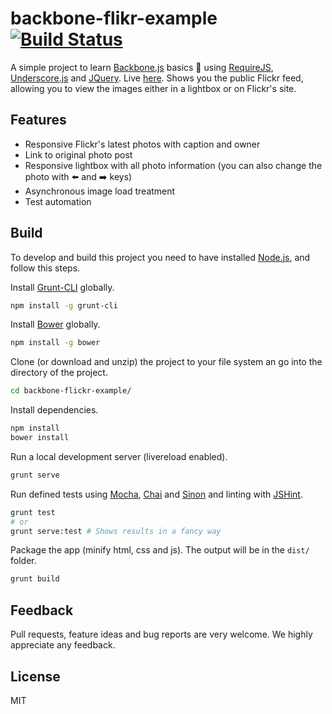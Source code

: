 # backbone-flikr-example [![Build Status](https://travis-ci.org/andresz1/backbone-flickr-example.svg?branch=master)](https://travis-ci.org/andresz1/backbone-flickr-example)
A simple project to learn [Backbone.js](http://backbonejs.org/) basics :ghost: using [RequireJS](https://requirejs.org/), [Underscore.js](https://underscorejs.org/) and [JQuery](https://jquery.com/). Live [here](http://backbone-flickr.com.s3-website-us-east-1.amazonaws.com/). Shows you the public Flickr feed, allowing you to view the images either in a lightbox or on Flickr's site.

## Features
- Responsive Flickr's latest photos with caption and owner
- Link to original photo post
- Responsive lightbox with all photo information (you can also change the photo with :arrow_left: and :arrow_right: keys)
- Asynchronous image load treatment
- Test automation

## Build
To develop and build this project you need to have installed [Node.js](https://nodejs.org/), and follow this steps.

Install [Grunt-CLI](http://gruntjs.com/) globally.

```bash
npm install -g grunt-cli
```

Install [Bower](https://bower.io/) globally.

```bash
npm install -g bower
```

Clone (or download and unzip) the project to your file system an go into the directory of the project.

```bash
cd backbone-flickr-example/
```

Install dependencies.

```bash
npm install
bower install
```

Run a local development server (livereload enabled).

```bash
grunt serve
```

Run defined tests using [Mocha](https://mochajs.org/), [Chai](http://www.chaijs.com/) and [Sinon](https://sinonjs.org/) and linting with [JSHint](http://jshint.com/).

```bash
grunt test
# or
grunt serve:test # Shows results in a fancy way
```

Package the app (minify html, css and js). The output will be in the `dist/` folder.

```bash
grunt build
```

## Feedback

Pull requests, feature ideas and bug reports are very welcome. We highly appreciate any feedback.

## License

MIT
